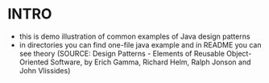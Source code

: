 # INTRO

 - this is demo illustration of common examples of Java design patterns
 - in directories you can find one-file java example and in README you can see theory (SOURCE: Design Patterns - Elements of Reusable Object-Oriented Software, by Erich Gamma, Richard Helm, Ralph Jonson and John Vlissides)
